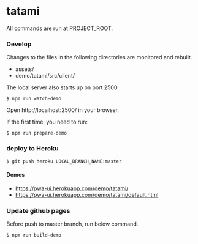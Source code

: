 # tatami

All commands are run at PROJECT_ROOT.

### Develop
Changes to the files in the following directories are monitored and rebuilt.
- assets/
- demo/tatami/src/client/

The local server also starts up on port 2500.

```
$ npm run watch-demo
```

Open http://localhost:2500/ in your browser.

If the first time, you need to run:
```
$ npm run prepare-demo
```

### deploy to Heroku
```
$ git push heroku LOCAL_BRANCH_NAME:master
```

#### Demos
- https://pwa-ui.herokuapp.com/demo/tatami/
- https://pwa-ui.herokuapp.com/demo/tatami/default.html

### Update github pages
Before push to master branch, run below command.
```
$ npm run build-demo
```
